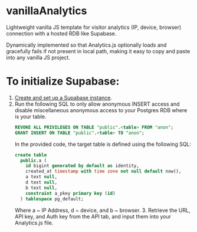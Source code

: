 # vanillaAnalytics
Lightweight vanilla JS template for visitor analytics (IP, device, browser) connection with a hosted RDB like Supabase.

Dynamically implemented so that Analytics.js optionally loads and gracefully fails if not present in local path, making it easy to copy and paste into any vanilla JS project.

# To initialize Supabase:
1. [Create and set up a Supabase instance](https://supabase.com/).
2. Run the following SQL to only allow anonymous INSERT access and disable miscellaneous anonymous access to your Postgres RDB where <table> is your table.
```SQL
REVOKE ALL PRIVILEGES ON TABLE "public".<table> FROM "anon";
GRANT INSERT ON TABLE "public".<table> TO "anon";
```
In the provided code, the target table is defined using the following SQL:
```SQL
create table
  public.a (
    id bigint generated by default as identity,
    created_at timestamp with time zone not null default now(),
    a text null,
    d text null,
    b text null,
    constraint a_pkey primary key (id)
  ) tablespace pg_default;
```
Where a ~ IP Address, d ~ device, and b ~ browser.
3. Retrieve the URL, API key, and Auth key from the API tab, and input them into your Analytics.js file.







